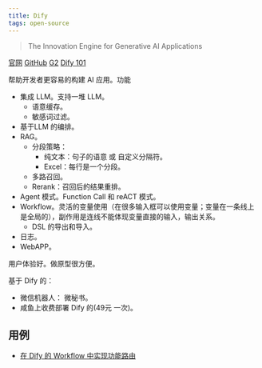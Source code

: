 ```yaml
---
title: Dify
tags: open-source
---
```

> The Innovation Engine for Generative AI Applications

[官网](https://dify.ai/) [GitHub](https://github.com/langgenius/dify) [G2](https://www.g2.com/products/dify-ai/reviews) [Dify 101](https://dify101.com/)

帮助开发者更容易的构建 AI 应用。功能
* 集成 LLM。支持一堆 LLM。
  * 语意缓存。
  * 敏感词过滤。
* 基于LLM 的编排。
* RAG。
  * 分段策略：
    * 纯文本：句子的语意 或 自定义分隔符。
    * Excel：每行是一个分段。
  * 多路召回。
  * Rerank：召回后的结果重排。
* Agent 模式。Function Call 和 reACT 模式。
* Workflow。灵活的变量使用（在很多输入框可以使用变量；变量在一条线上是全局的），副作用是连线不能体现变量直接的输入，输出关系。
  * DSL 的导出和导入。
* 日志。
* WebAPP。

用户体验好。做原型很方便。

基于 Dify 的：
* 微信机器人： 微秘书。
* 咸鱼上收费部署 Dify 的(49元 一次)。

## 用例
* [在 Dify 的 Workflow 中实现功能路由](./dify-workflow-action-route.md)
